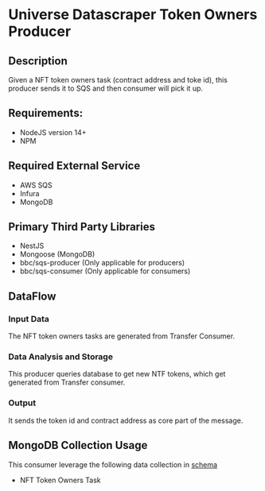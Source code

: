 # Universe Datascraper Token Owners Producer 

## Description

Given a NFT token owners task (contract address and toke id), this producer sends it to SQS and then consumer will pick it up. 

## Requirements:

- NodeJS version 14+
- NPM

## Required External Service

- AWS SQS
- Infura
- MongoDB

## Primary Third Party Libraries

- NestJS
- Mongoose (MongoDB)
- bbc/sqs-producer (Only applicable for producers)
- bbc/sqs-consumer (Only applicable for consumers)

## DataFlow

### Input Data

The NFT token owners tasks are generated from Transfer Consumer. 

### Data Analysis and Storage

This producer queries database to get new NTF tokens, which get generated from Transfer consumer.

### Output

It sends the token id and contract address as core part of the message.

## MongoDB Collection Usage

This consumer leverage the following data collection in [schema](https://github.com/plugblockchain/Universe-Datascraper-Schema)
- NFT Token Owners Task